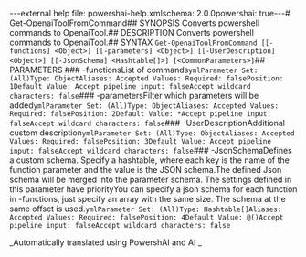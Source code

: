 ﻿---external help file: powershai-help.xmlschema: 2.0.0powershai: true---# Get-OpenaiToolFromCommand## SYNOPSIS <!--!= @#Synop !-->Converts powershell commands to OpenaiTool.## DESCRIPTION <!--!= @#Desc !-->Converts powershell commands to OpenaiTool.## SYNTAX <!--!= @#Syntax !-->```Get-OpenaiToolFromCommand [[-functions] <Object>] [[-parameters] <Object>] [[-UserDescription] <Object>] [[-JsonSchema] <Hashtable[]>] [<CommonParameters>]```## PARAMETERS <!--!= @#Params !-->### -functionsList of commands```ymlParameter Set: (All)Type: ObjectAliases: Accepted Values: Required: falsePosition: 1Default Value: Accept pipeline input: falseAccept wildcard characters: false```### -parametersFilter which parameters will be added```ymlParameter Set: (All)Type: ObjectAliases: Accepted Values: Required: falsePosition: 2Default Value: *Accept pipeline input: falseAccept wildcard characters: false```### -UserDescriptionAdditional custom description```ymlParameter Set: (All)Type: ObjectAliases: Accepted Values: Required: falsePosition: 3Default Value: Accept pipeline input: falseAccept wildcard characters: false```### -JsonSchemaDefines a custom schema. Specify a hashtable, where each key is the name of the function parameter and the value is the JSON schema.The defined Json schema will be merged into the parameter schema. The settings defined in this parameter have priorityYou can specify a json schema for each function in -functions, just specify an array with the same size. The schema at the same offset is used.```ymlParameter Set: (All)Type: Hashtable[]Aliases: Accepted Values: Required: falsePosition: 4Default Value: @()Accept pipeline input: falseAccept wildcard characters: false```


<!--PowershaiAiDocBlockStart-->
_Automatically translated using PowershAI and AI
_
<!--PowershaiAiDocBlockEnd-->
